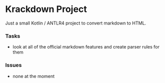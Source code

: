 Krackdown Project
=================

Just a small Kotlin / ANTLR4 project to convert markdown to HTML.

### Tasks

 - look at all of the official markdown features and create parser rules for them

### Issues

 - none at the moment